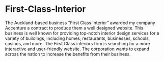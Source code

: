 # First-Class-Interior
The Auckland-based business "First Class Interior" awarded my company Accenture a contract to produce them a well designed website. This business is well known for providing top-notch interior design services for a variety of buildings, including homes, restaurants, businesses, schools, casinos, and more. The First Class interiors firm is searching for a more interactive and user-friendly website. The corporation wants to expand across the nation to increase the benefits from their business.

